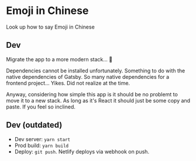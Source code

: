 # Emoji in Chinese

Look up how to say Emoji in Chinese

## Dev

Migrate the app to a more modern stack... 🤷

Dependencies cannot be installed unfortunately. Something to do with the native dependencies of Gatsby. So many native dependencies for a frontend project... Yikes. Did not realize at the time.

Anyway, considering how simple this app is it should be no problemt to move it to a new stack. As long as it's React it should just be some copy and paste. If you feel so inclined.

## Dev (outdated)

- Dev server: `yarn start`
- Prod build: `yarn build`
- Deploy: `git push`. Netlify deploys via webhook on push.
